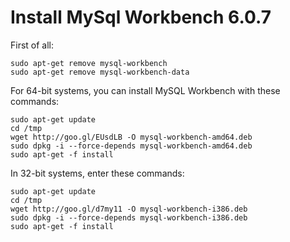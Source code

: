 # Install MySql Workbench 6.0.7


First of all:

    sudo apt-get remove mysql-workbench  
    sudo apt-get remove mysql-workbench-data
    


For 64-bit systems, you can install MySQL Workbench with these commands:

    sudo apt-get update 
    cd /tmp 
    wget http://goo.gl/EUsdLB -O mysql-workbench-amd64.deb 
    sudo dpkg -i --force-depends mysql-workbench-amd64.deb 
    sudo apt-get -f install


In 32-bit systems, enter these commands:

    sudo apt-get update 
    cd /tmp 
    wget http://goo.gl/d7my11 -O mysql-workbench-i386.deb 
    sudo dpkg -i --force-depends mysql-workbench-i386.deb 
    sudo apt-get -f install
